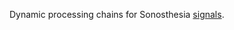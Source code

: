 Dynamic processing chains for Sonosthesia [signals](https://github.com/jbat100/sonosthesia-unity-packages/tree/main/packages/com.sonosthesia.signal).


